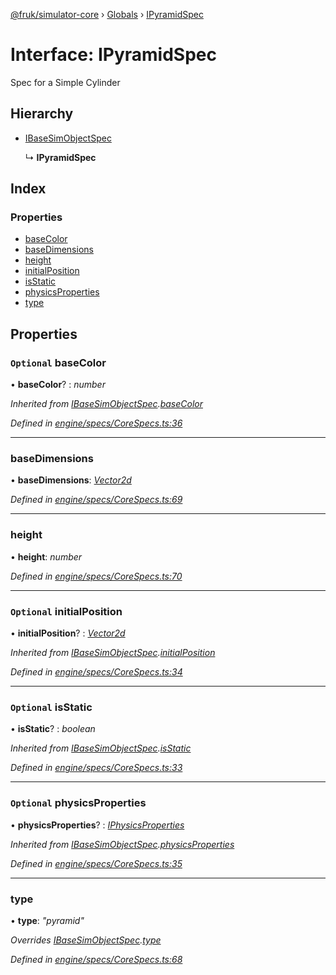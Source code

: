 [@fruk/simulator-core](../README.md) › [Globals](../globals.md) › [IPyramidSpec](ipyramidspec.md)

# Interface: IPyramidSpec

Spec for a Simple Cylinder

## Hierarchy

* [IBaseSimObjectSpec](ibasesimobjectspec.md)

  ↳ **IPyramidSpec**

## Index

### Properties

* [baseColor](ipyramidspec.md#optional-basecolor)
* [baseDimensions](ipyramidspec.md#basedimensions)
* [height](ipyramidspec.md#height)
* [initialPosition](ipyramidspec.md#optional-initialposition)
* [isStatic](ipyramidspec.md#optional-isstatic)
* [physicsProperties](ipyramidspec.md#optional-physicsproperties)
* [type](ipyramidspec.md#type)

## Properties

### `Optional` baseColor

• **baseColor**? : *number*

*Inherited from [IBaseSimObjectSpec](ibasesimobjectspec.md).[baseColor](ibasesimobjectspec.md#optional-basecolor)*

*Defined in [engine/specs/CoreSpecs.ts:36](https://github.com/zhiquanyeo/SimulatorCore/blob/f1bf202/src/engine/specs/CoreSpecs.ts#L36)*

___

###  baseDimensions

• **baseDimensions**: *[Vector2d](../globals.md#vector2d)*

*Defined in [engine/specs/CoreSpecs.ts:69](https://github.com/zhiquanyeo/SimulatorCore/blob/f1bf202/src/engine/specs/CoreSpecs.ts#L69)*

___

###  height

• **height**: *number*

*Defined in [engine/specs/CoreSpecs.ts:70](https://github.com/zhiquanyeo/SimulatorCore/blob/f1bf202/src/engine/specs/CoreSpecs.ts#L70)*

___

### `Optional` initialPosition

• **initialPosition**? : *[Vector2d](../globals.md#vector2d)*

*Inherited from [IBaseSimObjectSpec](ibasesimobjectspec.md).[initialPosition](ibasesimobjectspec.md#optional-initialposition)*

*Defined in [engine/specs/CoreSpecs.ts:34](https://github.com/zhiquanyeo/SimulatorCore/blob/f1bf202/src/engine/specs/CoreSpecs.ts#L34)*

___

### `Optional` isStatic

• **isStatic**? : *boolean*

*Inherited from [IBaseSimObjectSpec](ibasesimobjectspec.md).[isStatic](ibasesimobjectspec.md#optional-isstatic)*

*Defined in [engine/specs/CoreSpecs.ts:33](https://github.com/zhiquanyeo/SimulatorCore/blob/f1bf202/src/engine/specs/CoreSpecs.ts#L33)*

___

### `Optional` physicsProperties

• **physicsProperties**? : *[IPhysicsProperties](iphysicsproperties.md)*

*Inherited from [IBaseSimObjectSpec](ibasesimobjectspec.md).[physicsProperties](ibasesimobjectspec.md#optional-physicsproperties)*

*Defined in [engine/specs/CoreSpecs.ts:35](https://github.com/zhiquanyeo/SimulatorCore/blob/f1bf202/src/engine/specs/CoreSpecs.ts#L35)*

___

###  type

• **type**: *"pyramid"*

*Overrides [IBaseSimObjectSpec](ibasesimobjectspec.md).[type](ibasesimobjectspec.md#type)*

*Defined in [engine/specs/CoreSpecs.ts:68](https://github.com/zhiquanyeo/SimulatorCore/blob/f1bf202/src/engine/specs/CoreSpecs.ts#L68)*
